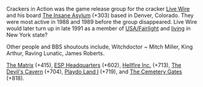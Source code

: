 Crackers in Action was the game release group for the cracker [Live Wire](/p/live-wire) and his board [The Insane Asylum](https://demozoo.org/bbs/8911/) (+303) based in Denver, Colorado. They were most active in 1988 and 1989 before the group disappeared. Live Wire would later turn up in late 1991 as a member of [USA/Fairlight](/g/united-software-association*fairlight) and [living](https://demozoo.org/bbs/8554/) in New York state?

Other people and BBS shoutouts include, Witchdoctor ~ Mitch Miller, King Arthur, Raving Lunatic, James Roberts.

[The Matrix](https://demozoo.org/bbs/12705/) (+415), [ESP Headquarters](https://demozoo.org/bbs/4729/) (+602), [Hellfire Inc.](https://demozoo.org/bbs/1884/) (+713), [The Devil's Cavern](https://demozoo.org/bbs/8912/) (+704), [Playdo Land I](https://demozoo.org/bbs/7589/) (+719), and [The Cemetery Gates](https://demozoo.org/bbs/6050/) (+818).
